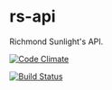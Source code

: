 # rs-api
Richmond Sunlight's API.

[![Code Climate](https://codeclimate.com/github/openva/rs-api/badges/gpa.svg)](https://codeclimate.com/github/openva/rs-machine)

[![Build Status](https://travis-ci.org/openva/rs-api.svg?branch=master)](https://travis-ci.org/openva/rs-machine)
